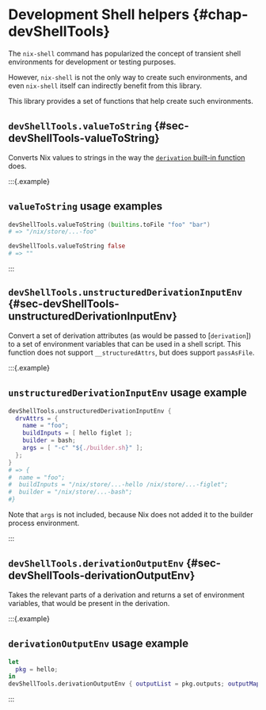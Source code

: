 # Development Shell helpers {#chap-devShellTools}

The `nix-shell` command has popularized the concept of transient shell environments for development or testing purposes.
<!--
  We should try to document the product, not its development process in the Nixpkgs reference manual,
  but *something* needs to be said to provide context for this library.
  This is the most future proof sentence I could come up with while Nix itself does yet make use of this.
  Relevant is the current status of the devShell attribute "project": https://github.com/NixOS/nix/issues/7501
  -->
However, `nix-shell` is not the only way to create such environments, and even `nix-shell` itself can indirectly benefit from this library.

This library provides a set of functions that help create such environments.

## `devShellTools.valueToString` {#sec-devShellTools-valueToString}

Converts Nix values to strings in the way the [`derivation` built-in function](https://nix.dev/manual/nix/2.23/language/derivations) does.

:::{.example}
## `valueToString` usage examples

```nix
devShellTools.valueToString (builtins.toFile "foo" "bar")
# => "/nix/store/...-foo"
```

```nix
devShellTools.valueToString false
# => ""
```

:::

## `devShellTools.unstructuredDerivationInputEnv` {#sec-devShellTools-unstructuredDerivationInputEnv}

Convert a set of derivation attributes (as would be passed to [`derivation`]) to a set of environment variables that can be used in a shell script.
This function does not support `__structuredAttrs`, but does support `passAsFile`.

:::{.example}
## `unstructuredDerivationInputEnv` usage example

```nix
devShellTools.unstructuredDerivationInputEnv {
  drvAttrs = {
    name = "foo";
    buildInputs = [ hello figlet ];
    builder = bash;
    args = [ "-c" "${./builder.sh}" ];
  };
}
# => {
#  name = "foo";
#  buildInputs = "/nix/store/...-hello /nix/store/...-figlet";
#  builder = "/nix/store/...-bash";
#}
```

Note that `args` is not included, because Nix does not added it to the builder process environment.

:::

## `devShellTools.derivationOutputEnv` {#sec-devShellTools-derivationOutputEnv}

Takes the relevant parts of a derivation and returns a set of environment variables, that would be present in the derivation.

:::{.example}
## `derivationOutputEnv` usage example

```nix
let
  pkg = hello;
in
devShellTools.derivationOutputEnv { outputList = pkg.outputs; outputMap = pkg; }
```

:::
